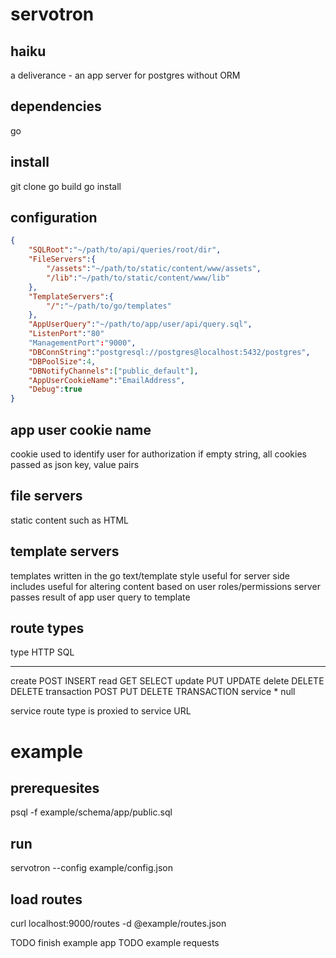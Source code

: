 # servotron

## haiku
a deliverance -
an app server for postgres
without ORM

## dependencies
go

## install
git clone
go build
go install

## configuration
```json
{
	"SQLRoot":"~/path/to/api/queries/root/dir",
	"FileServers":{
		"/assets":"~/path/to/static/content/www/assets",
		"/lib":"~/path/to/static/content/www/lib"
	},
	"TemplateServers":{
		"/":"~/path/to/go/templates"
	},
	"AppUserQuery":"~/path/to/app/user/api/query.sql",
	"ListenPort":"80"
	"ManagementPort":"9000",
	"DBConnString":"postgresql://postgres@localhost:5432/postgres",
	"DBPoolSize":4,
	"DBNotifyChannels":["public_default"],
	"AppUserCookieName":"EmailAddress",
	"Debug":true
}
```

## app user cookie name
cookie used to identify user for authorization
if empty string, all cookies passed as json key, value pairs

## file servers
static content such as HTML

## template servers
templates written in the go text/template style
useful for server side includes
useful for altering content based on user roles/permissions
server passes result of app user query to template

## route types
type         HTTP             SQL
-----        ----             ---          
create       POST             INSERT
read         GET              SELECT
update       PUT              UPDATE
delete       DELETE           DELETE
transaction  POST PUT DELETE  TRANSACTION
service      *                null

service route type is proxied to service URL

# example

## prerequesites
psql -f example/schema/app/public.sql

## run
servotron --config example/config.json

## load routes
curl localhost:9000/routes -d @example/routes.json

TODO finish example app
TODO example requests
